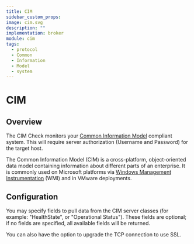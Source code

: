 ```yaml
---
title: CIM
sidebar_custom_props:
image: cim.svg
description: ""
implementation: broker
module: cim
tags:
  - protocol
  - Common
  - Information
  - Model
  - system
---
```


# CIM

## Overview

The CIM Check monitors your [Common Information Model](https://www.dmtf.org/standards/cim) compliant system. This will require server authorization (Username and Password) for the target host.

The Common Information Model (CIM) is a cross-platform, object-oriented data model containing information about different parts of an enterprise. It is commonly used on Microsoft platforms via [Windows Management Instrumentation](https://docs.microsoft.com/en-us/windows/desktop/wmisdk/common-information-model) (WMI) and in VMware deployments.

## Configuration

You may specify fields to pull data from the CIM server classes (for example: "HealthState", or "Operational Status"). These fields are optional; if no fields are specified, all available fields will be returned.

You can also have the option to upgrade the TCP connection to use SSL.

